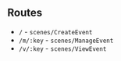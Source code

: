 ## Routes

- `/` - `scenes/CreateEvent`
- `/m/:key` - `scenes/ManageEvent`
- `/v/:key` - `scenes/ViewEvent`
